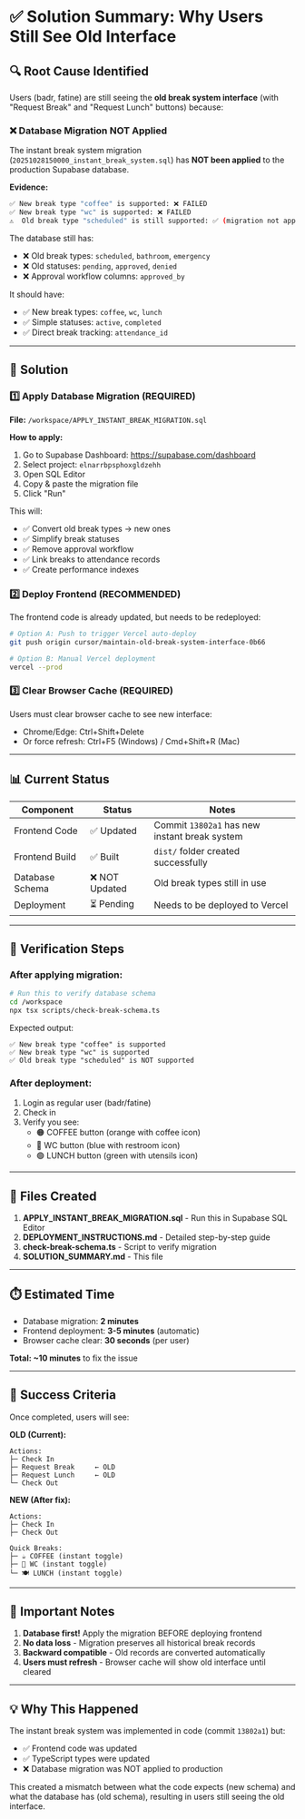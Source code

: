 # ✅ Solution Summary: Why Users Still See Old Interface

## 🔍 Root Cause Identified

Users (badr, fatine) are still seeing the **old break system interface** (with "Request Break" and "Request Lunch" buttons) because:

### ❌ Database Migration NOT Applied
The instant break system migration (`20251028150000_instant_break_system.sql`) has **NOT been applied** to the production Supabase database.

**Evidence:**
```bash
✅ New break type "coffee" is supported: ❌ FAILED
✅ New break type "wc" is supported: ❌ FAILED
⚠️  Old break type "scheduled" is still supported: ✅ (migration not applied)
```

The database still has:
- ❌ Old break types: `scheduled`, `bathroom`, `emergency`
- ❌ Old statuses: `pending`, `approved`, `denied`
- ❌ Approval workflow columns: `approved_by`

It should have:
- ✅ New break types: `coffee`, `wc`, `lunch`
- ✅ Simple statuses: `active`, `completed`
- ✅ Direct break tracking: `attendance_id`

---

## 🎯 Solution

### 1️⃣ Apply Database Migration (REQUIRED)

**File:** `/workspace/APPLY_INSTANT_BREAK_MIGRATION.sql`

**How to apply:**
1. Go to Supabase Dashboard: https://supabase.com/dashboard
2. Select project: `elnarrbpsphoxgldzehh`
3. Open SQL Editor
4. Copy & paste the migration file
5. Click "Run"

This will:
- ✅ Convert old break types → new ones
- ✅ Simplify break statuses
- ✅ Remove approval workflow
- ✅ Link breaks to attendance records
- ✅ Create performance indexes

### 2️⃣ Deploy Frontend (RECOMMENDED)

The frontend code is already updated, but needs to be redeployed:

```bash
# Option A: Push to trigger Vercel auto-deploy
git push origin cursor/maintain-old-break-system-interface-0b66

# Option B: Manual Vercel deployment
vercel --prod
```

### 3️⃣ Clear Browser Cache (REQUIRED)

Users must clear browser cache to see new interface:
- Chrome/Edge: Ctrl+Shift+Delete
- Or force refresh: Ctrl+F5 (Windows) / Cmd+Shift+R (Mac)

---

## 📊 Current Status

| Component | Status | Notes |
|-----------|--------|-------|
| Frontend Code | ✅ Updated | Commit `13802a1` has new instant break system |
| Frontend Build | ✅ Built | `dist/` folder created successfully |
| Database Schema | ❌ NOT Updated | Old break types still in use |
| Deployment | ⏳ Pending | Needs to be deployed to Vercel |

---

## 🧪 Verification Steps

### After applying migration:

```bash
# Run this to verify database schema
cd /workspace
npx tsx scripts/check-break-schema.ts
```

Expected output:
```
✅ New break type "coffee" is supported
✅ New break type "wc" is supported
✅ Old break type "scheduled" is NOT supported
```

### After deployment:

1. Login as regular user (badr/fatine)
2. Check in
3. Verify you see:
   - 🟠 COFFEE button (orange with coffee icon)
   - 🔵 WC button (blue with restroom icon)
   - 🟢 LUNCH button (green with utensils icon)

---

## 📝 Files Created

1. **APPLY_INSTANT_BREAK_MIGRATION.sql** - Run this in Supabase SQL Editor
2. **DEPLOYMENT_INSTRUCTIONS.md** - Detailed step-by-step guide
3. **check-break-schema.ts** - Script to verify migration
4. **SOLUTION_SUMMARY.md** - This file

---

## ⏱️ Estimated Time

- Database migration: **2 minutes**
- Frontend deployment: **3-5 minutes** (automatic)
- Browser cache clear: **30 seconds** (per user)

**Total: ~10 minutes** to fix the issue

---

## 🎯 Success Criteria

Once completed, users will see:

**OLD (Current):**
```
Actions:
├─ Check In
├─ Request Break     ← OLD
├─ Request Lunch     ← OLD
└─ Check Out
```

**NEW (After fix):**
```
Actions:
├─ Check In
├─ Check Out

Quick Breaks:
├─ ☕ COFFEE (instant toggle)
├─ 🚽 WC (instant toggle)
└─ 🍽️ LUNCH (instant toggle)
```

---

## 🚨 Important Notes

1. **Database first!** Apply the migration BEFORE deploying frontend
2. **No data loss** - Migration preserves all historical break records
3. **Backward compatible** - Old records are converted automatically
4. **Users must refresh** - Browser cache will show old interface until cleared

---

## 💡 Why This Happened

The instant break system was implemented in code (commit `13802a1`) but:
- ✅ Frontend code was updated
- ✅ TypeScript types were updated
- ❌ Database migration was NOT applied to production

This created a mismatch between what the code expects (new schema) and what the database has (old schema), resulting in users still seeing the old interface.
